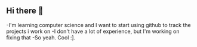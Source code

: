 ## Hi there 👋

<!--
**deironcsco/deironcsco** is a ✨ _special_ ✨ repository because its `README.md` (this file) appears on your GitHub profile.

Here are some ideas to get you started:

- 🔭 I’m currently working on ...
- 🌱 I’m currently learning ...
- 👯 I’m looking to collaborate on ...
- 🤔 I’m looking for help with ...
- 💬 Ask me about ...
- 📫 How to reach me: ...
- 😄 Pronouns: ...
- ⚡ Fun fact: ...
-->

-I'm learning computer science and I want to start using github to track the projects i work on
-I don't have a lot of experience, but I'm working on fixing that 
-So yeah. Cool :].
